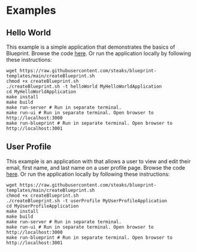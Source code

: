 # Examples 

## Hello World

This example is a simple application that demonstrates the basics of Blueprint. Browse the code [here](https://github.com/steaks/blueprint/tree/main/templates/helloWorld). Or run the application locally by following these instructions:

```shell
wget https://raw.githubusercontent.com/steaks/blueprint-templates/main/createBlueprint.sh
chmod +x createBlueprint.sh
./createBlueprint.sh -t helloWorld MyHelloWorldApplication
cd MyHelloWorldApplication
make install
make build
make run-server # Run in separate terminal.
make run-ui # Run in separate terminal. Open browser to http://localhost:3000
make run-blueprint # Run in separate terminal. Open browser to http://localhost:3001
```

## User Profile

This example is an application with that allows a user to view and edit their email, first name, and last name on a user profile page. Browse the code [here](https://github.com/steaks/blueprint/tree/main/templates/helloWorld). Or run the application locally by following these instructions:

```shell
wget https://raw.githubusercontent.com/steaks/blueprint-templates/main/createBlueprint.sh
chmod +x createBlueprint.sh
./createBlueprint.sh -t userProfile MyUserProfileApplication
cd MyUserProfileApplication
make install
make build
make run-server # Run in separate terminal.
make run-ui # Run in separate terminal. Open browser to http://localhost:3000
make run-blueprint # Run in separate terminal. Open browser to http://localhost:3001
```